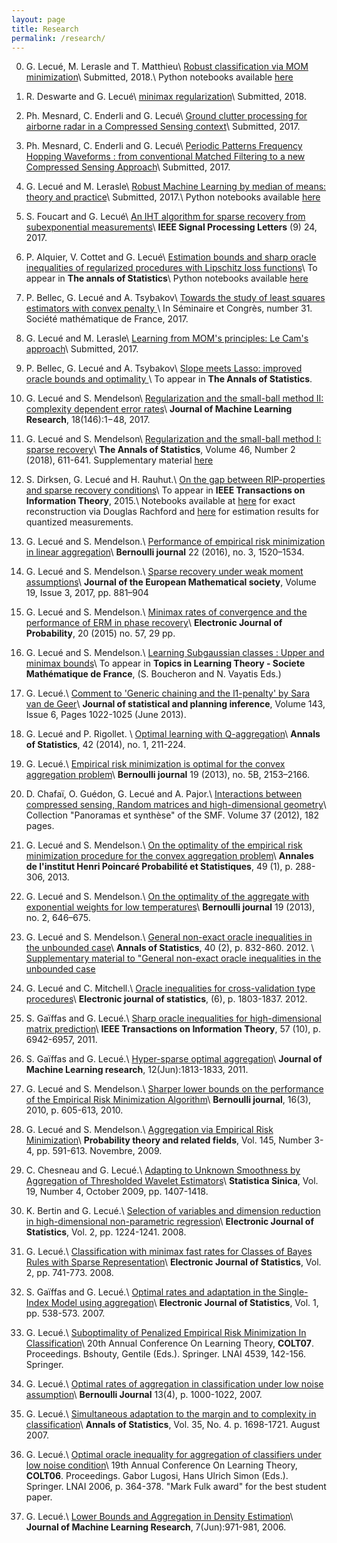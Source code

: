 ```yaml
---
layout: page
title: Research
permalink: /research/
---
```


0. G. Lecué, M. Lerasle and T. Matthieu\\
[Robust classification via MOM minimization](/assets/MomClassif_2018_07_03.pdf)\\
Submitted, 2018.\\
Python notebooks available [here](https://github.com/lecueguillaume/MOMpower)


0. R. Deswarte and G. Lecué\\
[minimax regularization](/assets/minimax_reg_2018_05_14.pdf)\\
Submitted, 2018.

0. Ph. Mesnard, C. Enderli and G. Lecué\\
[Ground clutter processing for airborne radar in a Compressed Sensing context](/assets/ground-clutter-processing.pdf)\\
Submitted, 2017.


0. Ph. Mesnard, C. Enderli and G. Lecué\\
[Periodic Patterns Frequency Hopping Waveforms : from conventional Matched Filtering to a new Compressed Sensing Approach](/assets/periodic-patterns-frequency.pdf)\\
Submitted, 2017.

0. G. Lecué and M. Lerasle\\
[Robust Machine Learning by median of means: theory and practice](/assets/robust_ML_MOM.pdf)\\
Submitted, 2017.\\
Python notebooks available [here](https://github.com/lecueguillaume/MOMpower)

0. S. Foucart and G. Lecué\\
[An IHT algorithm for sparse recovery from
 subexponential measurements](/assets/FouLec_v2.pdf)\\
**IEEE Signal Processing Letters** (9) 24, 2017.


0. P. Alquier, V. Cottet and G. Lecué\\
[Estimation bounds and sharp oracle inequalities of regularized procedures with  Lipschitz loss functions](/assets/1bitMatrixCompletion_2017_01_27.pdf)\\
To appear in **The annals of Statistics**\\
Python notebooks available [here](https://github.com/lecueguillaume/notebooks_python/tree/master/one_bit_matrice_completion)


0. P. Bellec, G. Lecué and A. Tsybakov\\
[Towards the study of least squares estimators with convex penalty ](/assets/conv_penalty_SMF.pdf)\\
 In Séminaire et Congrès, number 31. Société mathématique de France, 2017.


0. G. Lecué and M. Lerasle\\
[Learning from MOM's principles: Le Cam's approach](/assets/MOMLeCam.pdf)\\
Submitted, 2017.

0. P. Bellec, G. Lecué and A. Tsybakov\\
[Slope meets Lasso: improved oracle bounds and optimality ](/assets/AOS1562.pdf)\\
To appear in **The Annals of Statistics**.


0. G. Lecué and S. Mendelson\\
[Regularization and the small-ball method II: complexity dependent error rates](/assets/AOS1562.pdf)\\
**Journal of Machine Learning Research**, 18(146):1−48, 2017. 

0. G. Lecué and S. Mendelson\\
[Regularization and the small-ball method I: sparse recovery](/assets/sparse_lecue_mendelson.pdf)\\
**The Annals of Statistics**, Volume 46, Number 2 (2018), 611-641. Supplementary material [here](/assets/supp_mat_lecue_mendelson.pdf)

1. S. Dirksen, G. Lecué and H. Rauhut.\\
[On the gap between RIP-properties and sparse recovery conditions](/assets/gap_rip_noisy_reconstruct.pdf)\\
To appear in **IEEE Transactions on Information Theory**, 2015.\\
Notebooks available at [here](http://nbviewer.jupyter.org/github/lecueguillaume/notebooks_python/blob/master/research_paper_Dirksen_Rauhut_Lecue/phase_transition.ipynb) for exact reconstruction via Douglas Rachford and [here](http://nbviewer.jupyter.org/github/lecueguillaume/notebooks_python/blob/master/research_paper_Dirksen_Rauhut_Lecue/phase_transition_cvx.ipynb) for estimation results for quantized measurements.

2. G. Lecué and S. Mendelson.\\
[Performance of empirical risk minimization in linear aggregation](/assets/BEJ701.pdf)\\
**Bernoulli journal** 22 (2016), no. 3, 1520–1534.

3. G. Lecué and S. Mendelson.\\
[Sparse recovery under weak moment assumptions](/assets/2017-019-003-06.pdf)\\
**Journal of the European Mathematical society**, Volume 19, Issue 3, 2017, pp. 881–904

4. G. Lecué and S. Mendelson.\\
[Minimax rates of convergence and the performance of ERM in phase recovery](/assets/erm_phase_recovery.pdf)\\
**Electronic Journal of Probability**, 20 (2015) no. 57, 29 pp.

5. G. Lecué and S. Mendelson.\\
[Learning Subgaussian classes : Upper and minimax bounds](/assets/LM13.pdf)\\
To appear in **Topics in Learning Theory - Societe Mathématique de France**, (S. Boucheron and N. Vayatis Eds.)

6. G. Lecué.\\
[Comment to 'Generic chaining and the l1-penalty' by Sara van de Geer](/assets/review-sara.pdf)\\
**Journal of statistical and planning inference**, Volume 143, Issue 6, Pages 1022-1025 (June 2013).

7. G. Lecué and P. Rigollet. \\
[Optimal learning with Q-aggregation](/assets/AOS1190.pdf)\\
**Annals of Statistics**, 42 (2014), no. 1, 211-224.

8. G. Lecué.\\
[Empirical risk minimization is optimal for the convex aggregation problem](/assets/BEJ447.pdf)\\
**Bernoulli journal** 19 (2013), no. 5B, 2153–2166.

9. D. Chafaï, O. Guédon,   G. Lecué and A. Pajor.\\
[Interactions between compressed sensing, Random matrices and high-dimensional geometry](/assets/CSbook.pdf)\\
Collection "Panoramas et synth&egrave;se" of the SMF. Volume 37 (2012), 182 pages.


10. G. Lecué and S. Mendelson.\\
[On the optimality of the empirical risk minimization procedure for the convex aggregation problem](/assets/LM7.pdf)\\
**Annales de l'institut Henri Poincaré Probabilité et Statistiques**, 49 (1), p. 288-306, 2013.

11. G. Lecué and S. Mendelson.\\
[On the optimality of the aggregate with exponential weights for low temperatures](/assets/LM6-07-07-10.pdf)\\
**Bernoulli journal** 19 (2013), no. 2, 646–675.


12. G. Lecué and S. Mendelson.\\
[General non-exact oracle inequalities in the unbounded case](/assets/LM9.pdf)\\
**Annals of Statistics**, 40 (2), p. 832-860.  2012. \\ 
 [Supplementary material to "General non-exact oracle inequalities in the unbounded case](/assets/LM9-supplementary-file.pdf)


13. G. Lecué and C. Mitchell.\\
[Oracle inequalities for cross-validation type procedures](/assets/LecMit-May2010.pdf)\\
**Electronic journal of statistics**, (6), p. 1803-1837. 2012.


14. S. Gaïffas and G. Lecué.\\
[Sharp oracle inequalities for high-dimensional matrix prediction](/assets/completion.pdf)\\
**IEEE Transactions on Information Theory**, 57 (10), p. 6942-6957, 2011.

15. S. Gaïffas and G. Lecué.\\
[Hyper-sparse optimal aggregation](/assets/GL2-aggregat.pdf)\\
**Journal of Machine Learning research**, 12(Jun):1813-1833, 2011.

16. G. Lecué and S. Mendelson.\\
[Sharper lower bounds on the performance of the Empirical Risk Minimization Algorithm](/assets/BEJ225.pdf)\\
**Bernoulli journal**, 16(3), 2010, p. 605-613, 2010.

17. G. Lecué and S. Mendelson.\\
[Aggregation via Empirical Risk Minimization](/assets/LM1PTRF.pdf)\\
**Probability theory and related fields**, Vol. 145, Number 3-4, pp. 591-613. Novembre, 2009.

18. C. Chesneau and G. Lecué.\\
[Adapting to Unknown Smoothness by Aggregation of Thresholded Wavelet Estimators](/assets/CL1.pdf)\\
**Statistica Sinica**, Vol. 19, Number 4, October 2009, pp. 1407-1418.

19. K. Bertin and G. Lecué.\\
[Selection of variables and dimension reduction in high-dimensional non-parametric regression](/assets/BL1.pdf)\\
**Electronic Journal of Statistics**, Vol. 2, pp. 1224-1241. 2008.

20. G. Lecué.\\
[Classification with minimax fast rates for Classes of Bayes Rules with Sparse Representation](/assets/EJS1.pdf)\\
**Electronic Journal of Statistics**, Vol. 2, pp. 741-773. 2008.

21. S. Gaïffas and G. Lecué.\\
[Optimal rates and adaptation in the Single-Index Model using aggregation](/assets/GL1.pdf)\\
**Electronic Journal of Statistics**, Vol. 1, pp. 538-573. 2007.

22. G. Lecué.\\
[Suboptimality of Penalized Empirical Risk Minimization In Classification](/assets/COLT2.pdf)\\
20th Annual Conference On Learning Theory, **COLT07**. Proceedings. Bshouty, Gentile (Eds.). Springer. LNAI 4539, 142-156. Springer.

23. G. Lecué.\\
[Optimal rates of aggregation in classification under low noise assumption](/assets/Bern1.pdf)\\
**Bernoulli Journal** 13(4), p. 1000-1022, 2007.

24. G. Lecué.\\
[Simultaneous adaptation to the margin and to complexity in classification](/assets/AOS1.pdf)\\
**Annals of  Statistics**, Vol. 35, No. 4. p. 1698-1721. August 2007.

25. G. Lecué.\\
[Optimal oracle inequality for aggregation of classifiers under low noise condition](/assets/COLT1.pdf)\\
19th Annual Conference On Learning Theory, **COLT06**. Proceedings. Gabor Lugosi, Hans Ulrich Simon (Eds.). Springer. LNAI 2006, p. 364-378. "Mark Fulk award" for the best student paper.

26. G. Lecué.\\
[Lower Bounds and Aggregation in Density Estimation](/assets/JMLR1.pdf)\\
**Journal of Machine Learning Research**, 7(Jun):971-981, 2006.


